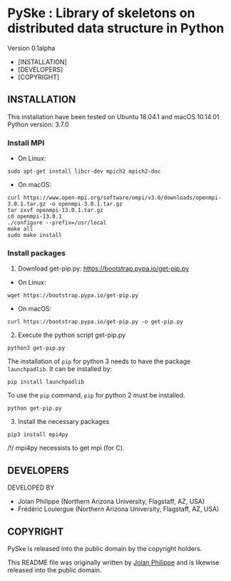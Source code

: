 
# PySke : Library of skeletons on distributed data structure in Python

Version 0.1alpha

- [INSTALLATION]
- [DEVELOPERS]
- [COPYRIGHT]

## INSTALLATION

This installation have been tested on Ubuntu 18.04.1 and macOS 10.14.01
Python version: 3.7.0

### Install MPI

- On Linux:
```
sudo apt-get install libcr-dev mpich2 mpich2-doc
```
- On macOS:
```
curl https://www.open-mpi.org/software/ompi/v3.0/downloads/openmpi-3.0.1.tar.gz -o openmpi-3.0.1.tar.gz
tar zxvf openmpi-13.0.1.tar.gz
cd openmpi-13.0.1
./configure --prefix=/usr/local
make all
sudo make install
```

### Install packages

1. Download get-pip.py: https://bootstrap.pypa.io/get-pip.py
- On Linux: 
```
wget https://bootstrap.pypa.io/get-pip.py
```
- On macOS: 
```
curl https://bootstrap.pypa.io/get-pip.py -o get-pip.py
```

2. Execute the python script get-pip.py
```
python3 get-pip.py
```

The installation of ```pip``` for python 3 needs to have the package ```launchpadlib```. It can be installed by:
```
pip install launchpadlib
```

To use the ```pip``` command, ```pip``` for python 2 must be installed. 
```
python get-pip.py
```

3. Install the necessary packages
```
pip3 install mpi4py
```
/!/ mpi4py necessists to get mpi (for C).

## DEVELOPERS
DEVELOPED BY
- Jolan Philippe (Northern Arizona University, Flagstaff, AZ, USA)
- Frédéric Loulergue (Northern Arizona University, Flagstaff, AZ, USA)

## COPYRIGHT
PySke is released into the public domain by the copyright holders.

This README file was originally written by [Jolan Philippe](https://github.com/JolanPhilippe) and is likewise released into the public domain.
